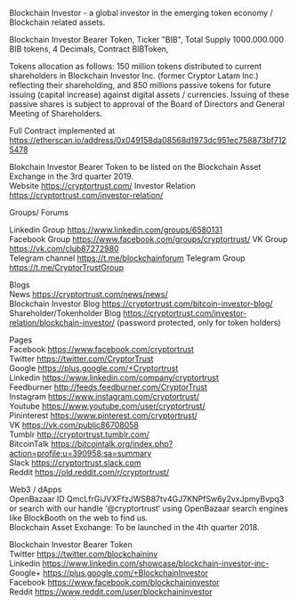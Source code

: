 Blockchain Investor - a global investor in the emerging token economy / Blockchain related assets.                                

Blockchain Investor Bearer Token,
Ticker "BIB",
Total Supply 1000.000.000 BIB tokens,
4 Decimals, Contract BIBToken,

Tokens allocation as follows: 150 million tokens distributed to current shareholders in Blockchain Investor Inc. (former Cryptor Latam Inc.) reflecting their shareholding, and 850 millions passive tokens for future issuing (capital increase) against digital
assets / currencies. Issuing of these passive shares is subject to approval of the Board of Directors and General Meeting of Shareholders.                                                                                                           

Full Contract implemented at https://etherscan.io/address/0x049158da08568d1973dc951ec758873bf7125478



Blokchain Investor Bearer Token to be listed on the Blockchain Asset Exchange in the 3rd quarter 2019.                  
Website https://cryptortrust.com/
Investor Relation https://cryptortrust.com/investor-relation/                                                   

Groups/ Forums                                                                                                                      
                                                                                    
Linkedin Group https://www.linkedin.com/groups/6580131                                                                               
Facebook Group https://www.facebook.com/groups/cryptortrust/                                                                             VK Group       https://vk.com/club87272980   
Telegram channel https://t.me/blockchainforum
Telegram Group   https://t.me/CryptorTrustGroup


Blogs                                                                                                                               
News https://cryptortrust.com/news/news/                                                     
Blockchain Investor Blog https://cryptortrust.com/bitcoin-investor-blog/   
Shareholder/Tokenholder Blog https://cryptortrust.com/investor-relation/blockchain-investor/ (password protected, only for token holders)                                                                   

Pages                                                                                                                    
Facebook https://www.facebook.com/cryptortrust                                                                                   
Twitter https://twitter.com/CryptorTrust   
Google https://plus.google.com/+Cryptortrust                                                                                        
Linkedin https://www.linkedin.com/company/cryptortrust                                                                        
Feedburner http://feeds.feedburner.com/CryptorTrust                                                      
Instagram https://www.instagram.com/cryptortrust/                                                                             
Youtube https://www.youtube.com/user/cryptortrust/                                                                             
Pininterest https://www.pinterest.com/cryptortrust/                                                                         
VK https://vk.com/public86708058                                                                                                    
Tumblr http://cryptortrust.tumblr.com/                                                                                                
BitcoinTalk https://bitcointalk.org/index.php?action=profile;u=390958;sa=summary   
Slack https://cryptortrust.slack.com                                                                                               
Reddit https://old.reddit.com/r/cryptortrust/                                                                 

Web3 / dApps                                                                                                                                
OpenBazaar ID QmcLfrGiJVXFfzJWSB87tv4GJ7KNPfSw6y2vxJpmyBvpq3
or search with our handle ‘@cryptortrust‘ using OpenBazaar search engines like  BlockBooth on the web to find us.                    
Blockchain Asset Exchange: To be launched in the 4th quarter 2018.                                                                 

Blockchain Investor Bearer Token                                                                                                   
Twitter  https://twitter.com/blockchaininv                                                                                          
Linkedin https://www.linkedin.com/showcase/blockchain-investor-inc-                                                                 
Google+  https://plus.google.com/+BlockchainInvestor                                                                   
Facebook https://www.facebook.com/blockchaininvestor                                                                                
Reddit   https://www.reddit.com/user/blockchaininvestor                                                                                   

